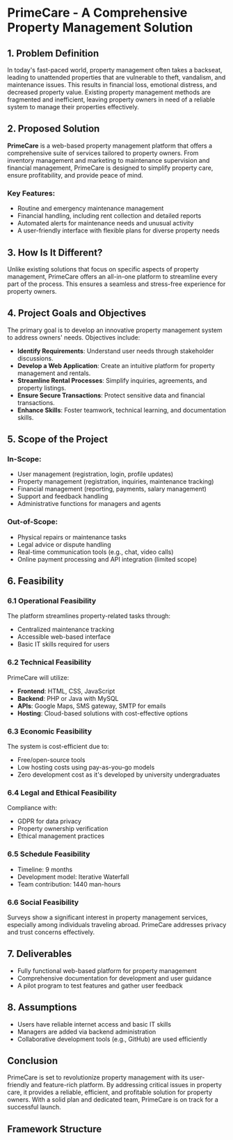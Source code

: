 # PrimeCare - A Comprehensive Property Management Solution

## 1. Problem Definition
In today's fast-paced world, property management often takes a backseat, leading to unattended properties that are vulnerable to theft, vandalism, and maintenance issues. This results in financial loss, emotional distress, and decreased property value. Existing property management methods are fragmented and inefficient, leaving property owners in need of a reliable system to manage their properties effectively.

## 2. Proposed Solution
**PrimeCare** is a web-based property management platform that offers a comprehensive suite of services tailored to property owners. From inventory management and marketing to maintenance supervision and financial management, PrimeCare is designed to simplify property care, ensure profitability, and provide peace of mind.

### Key Features:
- Routine and emergency maintenance management
- Financial handling, including rent collection and detailed reports
- Automated alerts for maintenance needs and unusual activity
- A user-friendly interface with flexible plans for diverse property needs

## 3. How Is It Different?
Unlike existing solutions that focus on specific aspects of property management, PrimeCare offers an all-in-one platform to streamline every part of the process. This ensures a seamless and stress-free experience for property owners.

## 4. Project Goals and Objectives
The primary goal is to develop an innovative property management system to address owners' needs. Objectives include:
- **Identify Requirements**: Understand user needs through stakeholder discussions.
- **Develop a Web Application**: Create an intuitive platform for property management and rentals.
- **Streamline Rental Processes**: Simplify inquiries, agreements, and property listings.
- **Ensure Secure Transactions**: Protect sensitive data and financial transactions.
- **Enhance Skills**: Foster teamwork, technical learning, and documentation skills.

## 5. Scope of the Project
### In-Scope:
- User management (registration, login, profile updates)
- Property management (registration, inquiries, maintenance tracking)
- Financial management (reporting, payments, salary management)
- Support and feedback handling
- Administrative functions for managers and agents

### Out-of-Scope:
- Physical repairs or maintenance tasks
- Legal advice or dispute handling
- Real-time communication tools (e.g., chat, video calls)
- Online payment processing and API integration (limited scope)

## 6. Feasibility
### 6.1 Operational Feasibility
The platform streamlines property-related tasks through:
- Centralized maintenance tracking
- Accessible web-based interface
- Basic IT skills required for users

### 6.2 Technical Feasibility
PrimeCare will utilize:
- **Frontend**: HTML, CSS, JavaScript
- **Backend**: PHP or Java with MySQL
- **APIs**: Google Maps, SMS gateway, SMTP for emails
- **Hosting**: Cloud-based solutions with cost-effective options

### 6.3 Economic Feasibility
The system is cost-efficient due to:
- Free/open-source tools
- Low hosting costs using pay-as-you-go models
- Zero development cost as it's developed by university undergraduates

### 6.4 Legal and Ethical Feasibility
Compliance with:
- GDPR for data privacy
- Property ownership verification
- Ethical management practices

### 6.5 Schedule Feasibility
- Timeline: 9 months
- Development model: Iterative Waterfall
- Team contribution: 1440 man-hours

### 6.6 Social Feasibility
Surveys show a significant interest in property management services, especially among individuals traveling abroad. PrimeCare addresses privacy and trust concerns effectively.

## 7. Deliverables
- Fully functional web-based platform for property management
- Comprehensive documentation for development and user guidance
- A pilot program to test features and gather user feedback

## 8. Assumptions
- Users have reliable internet access and basic IT skills
- Managers are added via backend administration
- Collaborative development tools (e.g., GitHub) are used efficiently

## Conclusion
PrimeCare is set to revolutionize property management with its user-friendly and feature-rich platform. By addressing critical issues in property care, it provides a reliable, efficient, and profitable solution for property owners. With a solid plan and dedicated team, PrimeCare is on track for a successful launch.

## Framework Structure
